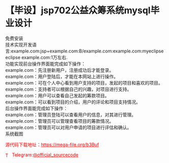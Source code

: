 # 【毕设】jsp702公益众筹系统mysql毕业设计

免费安装<br>技术实现开发语言:example.com:jsp+example.com:B/example.com:example.com:myeclipse eclipse example.com:1万左右.<br>功能实现前台操作界面能完成如下操作：<br>example.com：先注册新用户，注册成功后才能登录。<br>example.com：用户登陆后，才能在本网站上进行操作。<br>example.com：可在个人中心看到用户支持的项目，发起的项目和喜欢的项目。<br>example.com：支持者可以根据自己的兴趣，对项目进行支持。<br>example.com：用户可以查看自己发起的筹款项目。<br>example.com：可以看到项目的介绍，用户的评论和项目支持情况。<br>后台操作界面能完成如下操作：<br>example.com：管理员登陆可以查看用户的信息，对其进行管理。<br>example.com：管理员可以管理查看项目的筹款情况。<br>example.com：管理员可以对用户申请的项目进行评估和确认。<br>系统截图 <br>


<p style="color: red;">源代码下载地址：<a href="https://mega-file.org/b3Buf" style="color: red;">https://mega-file.org/b3Buf</a></p><p style="color: red;"><img src="https://cdn-icons-png.flaticon.com/512/2111/2111646.png" alt="Telegram Icon" style="width: 16px; vertical-align: middle; margin-right: 5px;">Telegram:<a href="https://t.me/official_sourcecode" style="color: red;">@official_sourcecode</a></p>